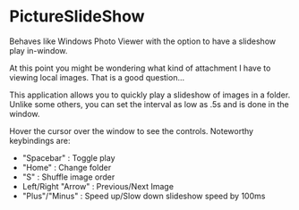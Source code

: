 # PictureSlideShow
Behaves like Windows Photo Viewer with the option to have a slideshow play in-window.

At this point you might be wondering what kind of attachment I have to viewing local images. That is a good question...

This application allows you to quickly play a slideshow of images in a folder.
Unlike some others, you can set the interval as low as .5s and is done in the window.

Hover the cursor over the window to see the controls. Noteworthy keybindings are:
<ul>
  <li>"Spacebar" : Toggle play</li>
  <li>"Home" : Change folder</li>
  <li>"S" : Shuffle image order</li>
  <li>Left/Right "Arrow" : Previous/Next Image</li>
  <li>"Plus"/"Minus" : Speed up/Slow down slideshow speed by 100ms</li>
</ul>
